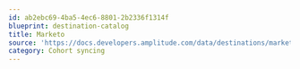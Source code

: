 ```yaml
---
id: ab2ebc69-4ba5-4ec6-8801-2b2336f1314f
blueprint: destination-catalog
title: Marketo
source: 'https://docs.developers.amplitude.com/data/destinations/marketo-static-list'
category: Cohort syncing
---
```

